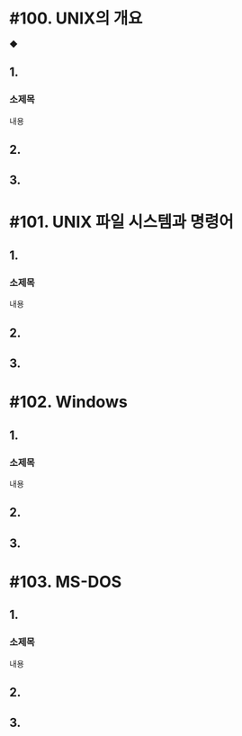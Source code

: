# #100. UNIX의 개요

◆ 

## 1.

### 소제목

내용

## 2.

## 3.

# #101. UNIX 파일 시스템과 명령어

## 1.

### 소제목

내용

## 2.

## 3.

# #102. Windows

## 1.

### 소제목

내용

## 2.

## 3.

# #103. MS-DOS

## 1.

### 소제목

내용

## 2.

## 3.